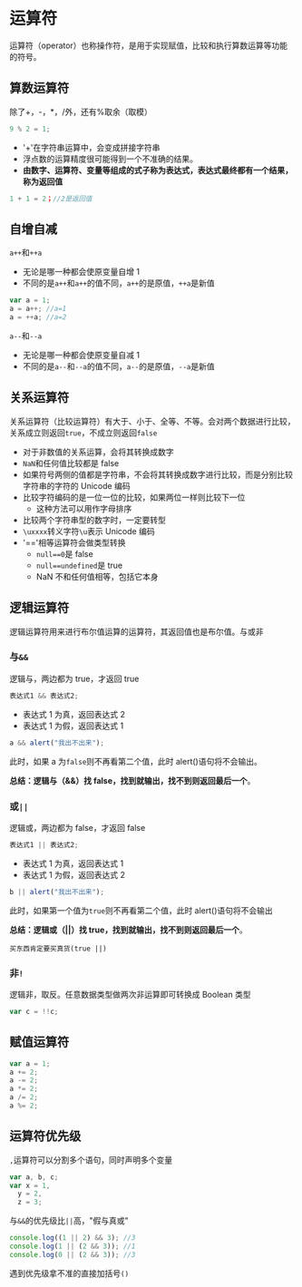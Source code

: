 # 运算符

运算符（operator）也称操作符，是用于实现赋值，比较和执行算数运算等功能的符号。

## 算数运算符

除了+，-，\*，/外，还有%取余（取模）

```js
9 % 2 = 1;
```

- '+'在字符串运算中，会变成拼接字符串
- 浮点数的运算精度很可能得到一个不准确的结果。
- **由数字、运算符、变量等组成的式子称为表达式，表达式最终都有一个结果，称为返回值**

```js
1 + 1 = 2；//2是返回值
```

## 自增自减

`a++`和`++a`

- 无论是哪一种都会使原变量自增 1
- 不同的是`a++`和`a++`的值不同，`a++`的是原值，`++a`是新值

```js
var a = 1;
a = a++; //a=1
a = ++a; //a=2
```

`a--`和`--a`

- 无论是哪一种都会使原变量自减 1
- 不同的是`a--`和`--a`的值不同，`a--`的是原值，`--a`是新值

## 关系运算符

关系运算符（比较运算符）有大于、小于、全等、不等。会对两个数据进行比较，关系成立则返回`true`，不成立则返回`false`

- 对于非数值的关系运算，会将其转换成数字
- `NaN`和任何值比较都是 false
- 如果符号两侧的值都是字符串，不会将其转换成数字进行比较，而是分别比较字符串的字符的 Unicode 编码
- 比较字符编码的是一位一位的比较，如果两位一样则比较下一位
  - 这种方法可以用作字母排序
- 比较两个字符串型的数字时，一定要转型
- `\uxxxx`转义字符`\u`表示 Unicode 编码
- '=='相等运算符会做类型转换
  - `null==0`是 false
  - `null==undefined`是 true
  - NaN 不和任何值相等，包括它本身

## 逻辑运算符

逻辑运算符用来进行布尔值运算的运算符，其返回值也是布尔值。与或非

### 与`&&`

逻辑与，两边都为 true，才返回 true

```js
表达式1 && 表达式2;
```

- 表达式 1 为真，返回表达式 2
- 表达式 1 为假，返回表达式 1

```js
a && alert("我出不出来");
```

此时，如果 a 为`false`则不再看第二个值，此时 alert()语句将不会输出。

**总结：逻辑与（&&）找 false，找到就输出，找不到则返回最后一个**。

### 或`||`

逻辑或，两边都为 false，才返回 false

```js
表达式1 || 表达式2;
```

- 表达式 1 为真，返回表达式 1
- 表达式 1 为假，返回表达式 2

```js
b || alert("我出不出来");
```

此时，如果第一个值为`true`则不再看第二个值，此时 alert()语句将不会输出

**总结：逻辑或（||）找 true，找到就输出，找不到则返回最后一个**。

`买东西肯定要买真货(true ||)`

### 非`!`

逻辑非，取反。任意数据类型做两次非运算即可转换成 Boolean 类型

```js
var c = !!c;
```

## 赋值运算符

```js
var a = 1;
a += 2;
a -= 2;
a *= 2;
a /= 2;
a %= 2;
```

## 运算符优先级

`,`运算符可以分割多个语句，同时声明多个变量

```js
var a, b, c;
var x = 1,
  y = 2,
  z = 3;
```

与`&&`的优先级比`||`高，"假与真或"

```js
console.log((1 || 2) && 3); //3
console.log(1 || (2 && 3)); //1
console.log(0 || (2 && 3)); //3
```

遇到优先级拿不准的直接加括号`()`
